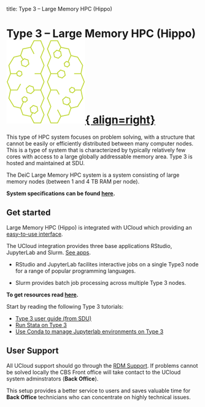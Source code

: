 title: Type 3 – Large Memory HPC (Hippo)
# Type 3 – Large Memory HPC (Hippo)     [![UCloud](/HPC_Facilities/images/type3.png){ align=right}](https://docs.hpc-type3.sdu.dk/) 

This type of HPC system focuses on problem solving, with a structure that cannot be easily or efficiently distributed between many computer nodes. This is a type of system that is characterized by typically relatively few cores with access to a large globally addressable memory area. Type 3 is hosted and maintained at SDU. 

The DeiC Large Memory HPC system is a system consisting of large memory nodes (between 1 and 4 TB RAM per node).

**System specifications can be found [here](https://cloud.sdu.dk/app/providers/detailed/hippo).**

## Get started

Large Memory HPC (Hippo) is integrated with UCloud which providing an [easy-to-use interface](https://docs.hpc-type3.sdu.dk/intro/ucloud.html).

The UCloud integration provides three base applications RStudio, JupyterLab and Slurm. [See apps](https://cloud.sdu.dk/app/applications?tag=Type%203&itemsPerPage=25&page=0).

- RStudio and JupyterLab facilites interactive jobs on a single Type3 node for a range of popular programming languages.

- Slurm provides batch job processing across multiple Type 3 nodes.

**To get resources read [here](/getresources/).**

Start by reading the following Type 3 tutorials:

- [Type 3 user guide (from SDU)](https://docs.hpc-type3.sdu.dk/)
- [Run Stata on Type 3 ](/Tutorials/Type3/Stata/)
- [Use Conda to manage Jupyterlab environments on Type 3](/Tutorials/Type3/Conda_Jupyter/)

## User Support

All UCloud support should go through the [RDM Support](/Contact/). If problems cannot be solved locally the CBS Front office will take contact to the UCloud system adminstrators (**Back Office**). 

This setup provides a better service to users and saves valuable time for **Back Office** technicians who can concentrate on highly technical issues.